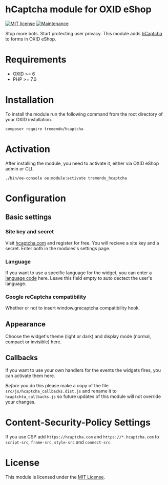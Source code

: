 # hCaptcha module for OXID eShop
[![MIT license](https://img.shields.io/badge/License-MIT-blue.svg)](https://lbesson.mit-license.org/) [![Maintenance](https://img.shields.io/badge/Maintained%3F-yes-green.svg)](https://GitHub.com/Naereen/StrapDown.js/graphs/commit-activity)


Stop more bots. Start protecting user privacy. This module adds [hCaptcha](https://www.hcaptcha.com) to forms in OXID eShop.
#  Requirements
- OXID >= 6
- PHP >= 7.0

# Installation
To install the module run the following command from the root directory of your OXID installation.
```console
composer require tremendo/hcaptcha
```

# Activation
After installing the module, you need to activate it, either via OXID eShop admin or CLI.
```console
./bin/oe-console oe:module:activate tremendo_hcaptcha
```
# Configuration
## Basic settings
### Site key and secret
Visit [hcaptcha.com](https://www.hcaptcha.com) and register for free. You will recieve a site key and a secret. Enter both in the modules's settings page. 
### Language
If you want to use a specific language for the widget, you can enter a [language code](https://docs.hcaptcha.com/languages) here. Leave this field empty to auto dectect the user's language.
### Google reCaptcha compatibility
Whether or not to insert window.grecaptcha compatibility hook.
## Appearance
Choose the widget's theme (light or dark) and display mode (normal, compact or invisible) here.
## Callbacks
If you want to use your own handlers for the events the widgets fires, you can activate them here.

*Before* you do this please make a copy of the file ```src/js/hcaptcha_callbacks.dist.js``` and rename 
it to ```hcaptchta_callbacks.js``` so future updates of this module will not override your changes.
# Content-Security-Policy Settings
If you use CSP add ```https://hcaptcha.com``` and ```https://*.hcaptcha.com``` to ```script-src```, ```frame-src```, ```style-src``` and ```connect-src```.
# License
This module is licensed under the [MIT License](./LICENSE.md).